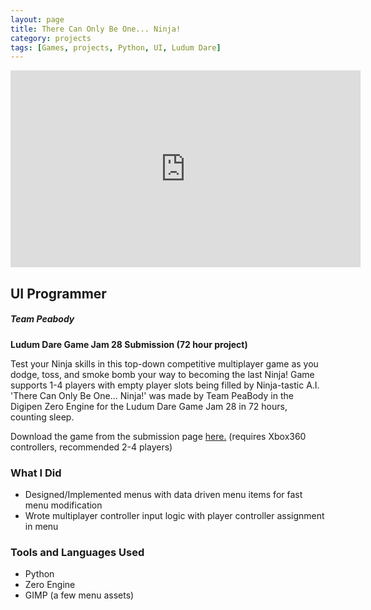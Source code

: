 ```yaml
---
layout: page
title: There Can Only Be One... Ninja!
category: projects
tags: [Games, projects, Python, UI, Ludum Dare]
---
```


<iframe width="560" height="315" src="https://www.youtube.com/embed/RRsR_DTW6JI" frameborder="0" allowfullscreen></iframe>


## UI Programmer  

##### Team Peabody  
**Ludum Dare Game Jam 28 Submission (72 hour project)**


Test your Ninja skills in this top-down competitive multiplayer game as you dodge, toss, and smoke bomb your way to becoming the last Ninja! Game supports 1-4 players with empty player slots being filled by Ninja-tastic A.I. 'There Can Only Be One... Ninja!' was made by Team PeaBody in the Digipen Zero Engine for the Ludum Dare Game Jam 28 in 72 hours, counting sleep.

Download the game from the submission page [here.](http://ludumdare.com/compo/ludum-dare-28/?action=preview&uid=21804) (requires Xbox360 controllers, recommended 2-4 players)

### What I Did

* Designed/Implemented menus with data driven menu items for fast menu modification
* Wrote multiplayer controller input logic with player controller assignment in menu

### Tools and Languages Used

* Python
* Zero Engine
* GIMP (a few menu assets)
